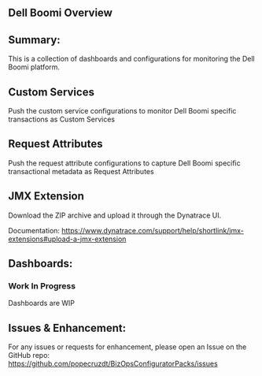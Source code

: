 ## Dell Boomi Overview

## Summary:
This is a collection of dashboards and configurations for monitoring the Dell Boomi platform.

## Custom Services
Push the custom service configurations to monitor Dell Boomi specific transactions as Custom Services

## Request Attributes
Push the request attribute configurations to capture Dell Boomi specific transactional metadata as Request Attributes

## JMX Extension
Download the ZIP archive and upload it through the Dynatrace UI.

Documentation: https://www.dynatrace.com/support/help/shortlink/jmx-extensions#upload-a-jmx-extension

## Dashboards:
### Work In Progress
Dashboards are WIP

## Issues & Enhancement:
For any issues or requests for enhancement, please open an Issue on the GitHub repo: https://github.com/popecruzdt/BizOpsConfiguratorPacks/issues
